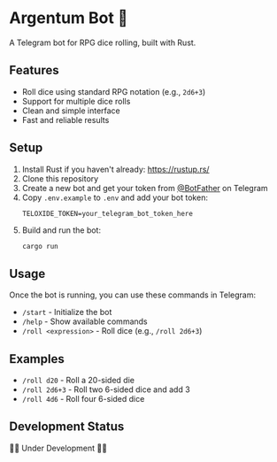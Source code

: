 # Argentum Bot 🎲

A Telegram bot for RPG dice rolling, built with Rust.

## Features

- Roll dice using standard RPG notation (e.g., `2d6+3`)
- Support for multiple dice rolls
- Clean and simple interface
- Fast and reliable results

## Setup

1. Install Rust if you haven't already: https://rustup.rs/
2. Clone this repository
3. Create a new bot and get your token from [@BotFather](https://t.me/botfather) on Telegram
4. Copy `.env.example` to `.env` and add your bot token:
   ```
   TELOXIDE_TOKEN=your_telegram_bot_token_here
   ```
5. Build and run the bot:
   ```bash
   cargo run
   ```

## Usage

Once the bot is running, you can use these commands in Telegram:

- `/start` - Initialize the bot
- `/help` - Show available commands
- `/roll <expression>` - Roll dice (e.g., `/roll 2d6+3`)

## Examples

- `/roll d20` - Roll a 20-sided die
- `/roll 2d6+3` - Roll two 6-sided dice and add 3
- `/roll 4d6` - Roll four 6-sided dice

## Development Status

🐾🐾 Under Development 🐾🐾